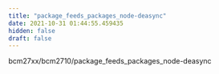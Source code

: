```yaml
---
title: "package_feeds_packages_node-deasync"
date: 2021-10-31 01:44:55.459435
hidden: false
draft: false
---
```


bcm27xx/bcm2710/package_feeds_packages_node-deasync

